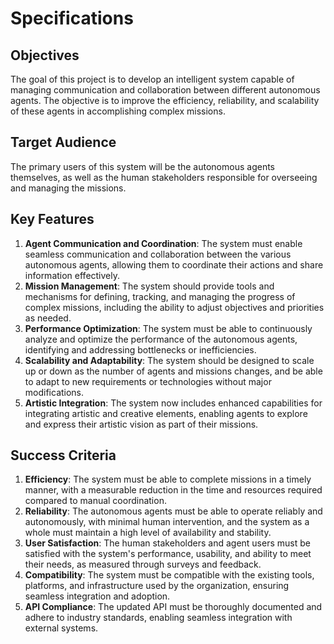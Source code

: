 # Specifications

## Objectives
The goal of this project is to develop an intelligent system capable of managing communication and collaboration between different autonomous agents. The objective is to improve the efficiency, reliability, and scalability of these agents in accomplishing complex missions.

## Target Audience
The primary users of this system will be the autonomous agents themselves, as well as the human stakeholders responsible for overseeing and managing the missions.

## Key Features
1. **Agent Communication and Coordination**: The system must enable seamless communication and collaboration between the various autonomous agents, allowing them to coordinate their actions and share information effectively.
2. **Mission Management**: The system should provide tools and mechanisms for defining, tracking, and managing the progress of complex missions, including the ability to adjust objectives and priorities as needed.
3. **Performance Optimization**: The system must be able to continuously analyze and optimize the performance of the autonomous agents, identifying and addressing bottlenecks or inefficiencies.
4. **Scalability and Adaptability**: The system should be designed to scale up or down as the number of agents and missions changes, and be able to adapt to new requirements or technologies without major modifications.
5. **Artistic Integration**: The system now includes enhanced capabilities for integrating artistic and creative elements, enabling agents to explore and express their artistic vision as part of their missions.

## Success Criteria
1. **Efficiency**: The system must be able to complete missions in a timely manner, with a measurable reduction in the time and resources required compared to manual coordination.
2. **Reliability**: The autonomous agents must be able to operate reliably and autonomously, with minimal human intervention, and the system as a whole must maintain a high level of availability and stability.
3. **User Satisfaction**: The human stakeholders and agent users must be satisfied with the system's performance, usability, and ability to meet their needs, as measured through surveys and feedback.
4. **Compatibility**: The system must be compatible with the existing tools, platforms, and infrastructure used by the organization, ensuring seamless integration and adoption.
5. **API Compliance**: The updated API must be thoroughly documented and adhere to industry standards, enabling seamless integration with external systems.
